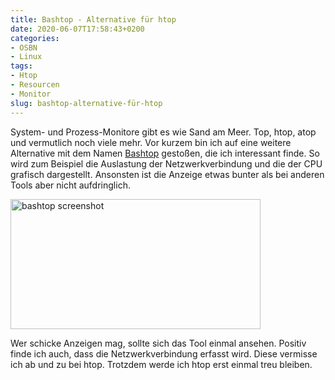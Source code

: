 ```yaml
---
title: Bashtop - Alternative für htop
date: 2020-06-07T17:58:43+0200
categories:
- OSBN
- Linux
tags:
- Htop  
- Resourcen
- Monitor
slug: bashtop-alternative-für-htop
---
```

System- und Prozess-Monitore gibt es wie Sand am Meer. Top, htop, atop und vermutlich noch viele mehr. Vor kurzem bin ich auf eine weitere Alternative mit dem Namen [Bashtop](https://github.com/aristocratos/bashtop) gestoßen, die ich interessant finde. So wird zum Beispiel die Auslastung der Netzwerkverbindung und die der CPU grafisch dargestellt. Ansonsten ist die Anzeige etwas bunter als bei anderen Tools aber nicht aufdringlich.

<a href="/files/bashtop.png"><img alt="bashtop screenshot" src="/files/bashtop.png" style="width: 400px; height: 208px;"></a>

Wer schicke Anzeigen mag, sollte sich das Tool einmal ansehen. Positiv finde ich auch, dass die Netzwerkverbindung erfasst wird. Diese vermisse ich ab und zu bei htop. Trotzdem werde ich htop erst einmal treu bleiben.
